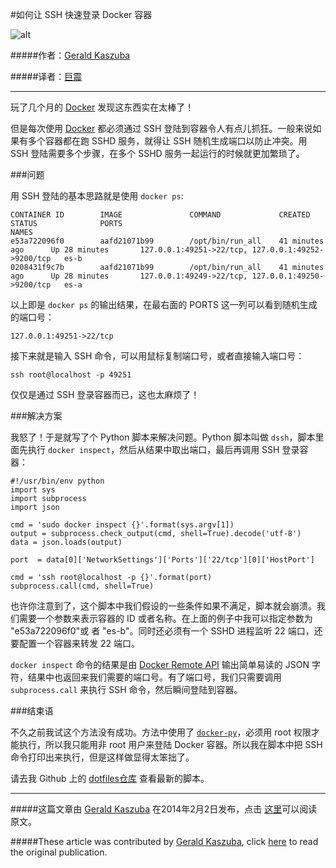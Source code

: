#如何让 SSH 快速登录 Docker 容器


![alt](http://resource.docker.cn/ssh-docker.jpg)

#####作者：[Gerald Kaszuba](https://github.com/gak)

#####译者：[巨震](https://github.com/crystaldust)

---

玩了几个月的 [Docker](https://www.docker.io/) 发现这东西实在太棒了！

但是每次使用 [Docker](https://www.docker.io/) 都必须通过 SSH 登陆到容器令人有点儿抓狂。一般来说如果有多个容器都在跑 SSHD 服务，就得让 SSH 随机生成端口以防止冲突。用 SSH 登陆需要多个步骤，在多个 SSHD 服务一起运行的时候就更加繁琐了。

###问题

用 SSH 登陆的基本思路就是使用 `docker ps`:


    CONTAINER ID        IMAGE               COMMAND             CREATED             STATUS              PORTS                                                NAMES
    e53a722096f0        aafd21071b99        /opt/bin/run_all    41 minutes ago      Up 28 minutes       127.0.0.1:49251->22/tcp, 127.0.0.1:49252->9200/tcp   es-b
    0208431f9c7b        aafd21071b99        /opt/bin/run_all    41 minutes ago      Up 28 minutes       127.0.0.1:49249->22/tcp, 127.0.0.1:49250->9200/tcp   es-a


以上即是 `docker ps` 的输出结果，在最右面的 PORTS 这一列可以看到随机生成的端口号：

    127.0.0.1:49251->22/tcp


接下来就是输入 SSH 命令，可以用鼠标复制端口号，或者直接输入端口号：

    ssh root@localhost -p 49251


仅仅是通过 SSH 登录容器而已，这也太麻烦了！

###解决方案

我怒了！于是就写了个 Python 脚本来解决问题。Python 脚本叫做 `dssh`，脚本里面先执行 `docker inspect`，然后从结果中取出端口，最后再调用 SSH 登录容器：
    
    #!/usr/bin/env python
    import sys
    import subprocess
    import json
     
    cmd = 'sudo docker inspect {}'.format(sys.argv[1])
    output = subprocess.check_output(cmd, shell=True).decode('utf-8')
    data = json.loads(output)
     
    port  = data[0]['NetworkSettings']['Ports']['22/tcp'][0]['HostPort']
     
    cmd = 'ssh root@localhost -p {}'.format(port)
    subprocess.call(cmd, shell=True)


也许你注意到了，这个脚本中我们假设的一些条件如果不满足，脚本就会崩溃。我们需要一个参数来表示容器的 ID 或者名称。在上面的例子中我可以指定参数为 "e53a722096f0"或 者 "es-b"。同时还必须有一个 SSHD 进程监听 22 端口，还要配置一个容器来转发 22 端口。

`docker inspect` 命令的结果是由 [Docker Remote API](http://docs.docker.io/en/latest/api/docker_remote_api_v1.8/#inspect-a-container) 输出简单易读的 JSON 字符，结果中也返回来我们需要的端口号。有了端口号，我们只需要调用 `subprocess.call` 来执行 SSH 命令，然后瞬间登陆到容器。

###结束语

不久之前我试这个方法没有成功。方法中使用了 [`docker-py`](https://github.com/dotcloud/docker-py)，必须用 root 权限才能执行，所以我只能用非 root 用户来登陆 Docker 容器。所以我在脚本中把 SSH 命令打印出来执行，但是这样做显得太笨拙了。

请去我 Github 上的 [dotfiles仓库](https://github.com/gak/dotfiles/blob/master/home/bin/dssh) 查看最新的脚本。

---
#####这篇文章由 [Gerald Kaszuba](https://github.com/gak) 在2014年2月2日发布，点击 [这里](http://geraldkaszuba.com/quickly-ssh-into-a-docker-container/)可以阅读原文。

#####These article was contributed by [Gerald Kaszuba](https://github.com/gak), click [here](http://geraldkaszuba.com/quickly-ssh-into-a-docker-container/) to read the original publication.
